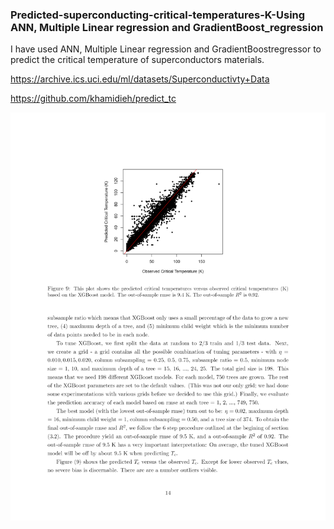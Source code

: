 ### Predicted-superconducting-critical-temperatures-K-Using ANN, Multiple Linear regression and GradientBoost_regression
I have used ANN, Multiple Linear regression and GradientBoostregressor to predict the critical temperature of superconductors materials.

https://archive.ics.uci.edu/ml/datasets/Superconductivty+Data

https://github.com/khamidieh/predict_tc

![T_c](SuperT_c1.png)
